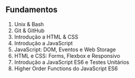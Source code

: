 ## Fundamentos

1. Unix & Bash
2. Git & GitHub
3. Introdução a HTML & CSS
4. Introdução a JavaScript
5. JavaScript: DOM, Eventos e Web Storage
6. HTML e CSS: Forms, Flexbox e Responsivo
7. Introdução a JavaScript ES6 e Testes Unitários
8. Higher Order Functions do JavaScript ES6
